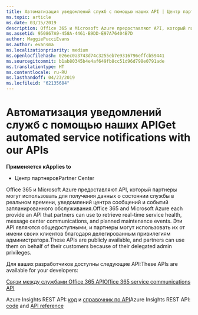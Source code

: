 ```yaml
---
title: Автоматизация уведомлений служб с помощью наших API | Центр партнеров
ms.topic: article
ms.date: 03/15/2019
description: Office 365 и Microsoft Azure предоставляют API, который партнеры могут использовать для получения данных о состоянии службы в реальном времени, уведомлений центра сообщений и событий запланированного обслуживания.
ms.assetid: 950867A9-458A-4461-B9DD-E97A76404B7D
author: MaggiePucciEvans
ms.author: evansma
ms.localizationpriority: medium
ms.openlocfilehash: 026ec0a3743d74c3255eb7e9316796effcb59441
ms.sourcegitcommit: b1ab80345b4e4af649fb8cc51d96d798e0791ade
ms.translationtype: HT
ms.contentlocale: ru-RU
ms.lasthandoff: 04/23/2019
ms.locfileid: "62135684"
---
```

# <a name="get-automated-service-notifications-with-our-apis"></a><span data-ttu-id="99175-103">Автоматизация уведомлений служб с помощью наших API</span><span class="sxs-lookup"><span data-stu-id="99175-103">Get automated service notifications with our APIs</span></span>

<span data-ttu-id="99175-104">**Применяется к**</span><span class="sxs-lookup"><span data-stu-id="99175-104">**Applies to**</span></span>

-  <span data-ttu-id="99175-105">Центр партнеров</span><span class="sxs-lookup"><span data-stu-id="99175-105">Partner Center</span></span>

<span data-ttu-id="99175-106">Office 365 и Microsoft Azure предоставляют API, который партнеры могут использовать для получения данных о состоянии службы в реальном времени, уведомлений центра сообщений и событий запланированного обслуживания.</span><span class="sxs-lookup"><span data-stu-id="99175-106">Office 365 and Microsoft Azure each provide an API that partners can use to retrieve real-time service health, message center communications, and planned maintenance events.</span></span> <span data-ttu-id="99175-107">Эти API являются общедоступными, и партнеры могут использовать их от имени своих клиентов благодаря делегированным привилегиям администратора.</span><span class="sxs-lookup"><span data-stu-id="99175-107">These APIs are publicly available, and partners can use them on behalf of their customers because of their delegated admin privileges.</span></span>

<span data-ttu-id="99175-108">Для ваших разработчиков доступны следующие API:</span><span class="sxs-lookup"><span data-stu-id="99175-108">These APIs are available for your developers:</span></span>

[<span data-ttu-id="99175-109">Связи между службами Office 365 API</span><span class="sxs-lookup"><span data-stu-id="99175-109">Office 365 service communications API</span></span>](https://go.microsoft.com/fwlink/p/?LinkId=616899)

<span data-ttu-id="99175-110">Azure Insights REST API: [код](https://go.microsoft.com/fwlink/p/?LinkId=617299) и [справочник по API](https://go.microsoft.com/fwlink/p/?LinkId=617300)</span><span class="sxs-lookup"><span data-stu-id="99175-110">Azure Insights REST API: [code](https://go.microsoft.com/fwlink/p/?LinkId=617299) and [API reference](https://go.microsoft.com/fwlink/p/?LinkId=617300)</span></span>

 

 




